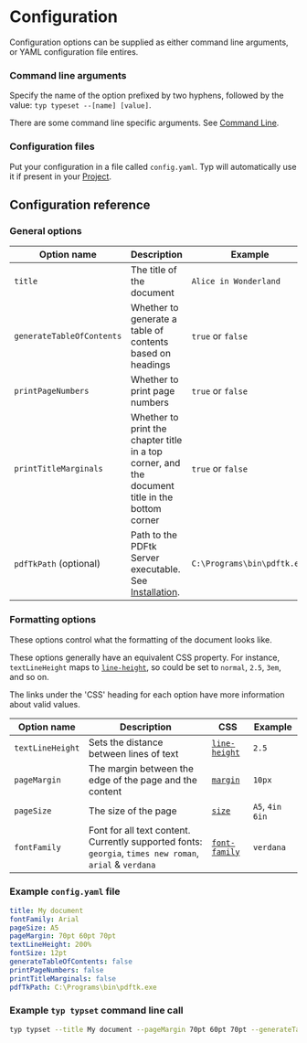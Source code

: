 # Configuration

Configuration options can be supplied as either command line arguments, or YAML configuration file entires.

### Command line arguments

Specify the name of the option prefixed by two hyphens, followed by the value: `typ typeset --[name] [value]`.

There are some command line specific arguments. See [Command Line](./command-line.md).

### Configuration files

Put your configuration in a file called `config.yaml`. Typ will automatically use it if present in your [Project](./projects.md).

## Configuration reference

### General options

| Option name | Description | Example |
| --- | --- | --- |
| `title` | The title of the document | `Alice in Wonderland` |
| `generateTableOfContents` | Whether to generate a table of contents based on headings | `true` or `false` |
| `printPageNumbers` | Whether to print page numbers | `true` or `false` |
| `printTitleMarginals` | Whether to print the chapter title in a top corner, and the document title in the bottom corner | `true` or `false` |
| `pdfTkPath` (optional) | Path to the PDFtk Server executable. See [Installation](./installation.md). | `C:\Programs\bin\pdftk.exe` |

### Formatting options

These options control what the formatting of the document looks like.

These options generally have an equivalent CSS property. For instance, `textLineHeight` maps to [`line-height`](https://developer.mozilla.org/en-US/docs/Web/CSS/line-height), so could be set to `normal`, `2.5`, `3em`, and so on.

The links under the 'CSS' heading for each option have more information about valid values.

| Option name | Description | CSS | Example |
| --- | --- | --- | --- |
| `textLineHeight` | Sets the distance between lines of text | [`line-height`](https://developer.mozilla.org/en-US/docs/Web/CSS/line-height) | `2.5` |
| `pageMargin` | The margin between the edge of the page and the content | [`margin`](https://developer.mozilla.org/en-US/docs/Web/CSS/margin) | `10px` |
| `pageSize` | The size of the page | [`size`](https://developer.mozilla.org/en-US/docs/Web/CSS/@page/size) | `A5`, `4in 6in` |
| `fontFamily` | Font for all text content. Currently supported fonts: `georgia`, `times new roman`, `arial` & `verdana` | [`font-family`](https://developer.mozilla.org/en-US/docs/Web/CSS/font-family) | `verdana` |

### Example `config.yaml` file

```yaml
title: My document
fontFamily: Arial
pageSize: A5
pageMargin: 70pt 60pt 70pt
textLineHeight: 200%
fontSize: 12pt
generateTableOfContents: false
printPageNumbers: false
printTitleMarginals: false
pdfTkPath: C:\Programs\bin\pdftk.exe
```

### Example `typ typset` command line call

```bash
typ typset --title My document --pageMargin 70pt 60pt 70pt --generateTableOfContents false
```